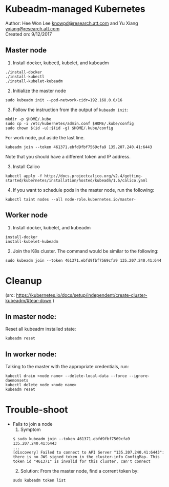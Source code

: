 # Kubeadm-managed Kubernetes
Author: Hee Won Lee <knowpd@research.att.com> and Yu Xiang <yxiang@research.att.com>  
Created on: 9/12/2017

## Master node
1. Install docker, kubectl, kubelet, and kubeadm
```
./install-docker
./install-kubectl  
./install-kubelet-kubeadm
```

2. Initialize the master node
```
sudo kubeadm init --pod-network-cidr=192.168.0.0/16
```

3. Follow the instruction from the output of `kubeadm init`: 
```
mkdir -p $HOME/.kube
sudo cp -i /etc/kubernetes/admin.conf $HOME/.kube/config
sudo chown $(id -u):$(id -g) $HOME/.kube/config
```
   For work node, put aside the last line.
   ```
   kubeadm join --token 461371.ebfd9fbf7569cfa9 135.207.240.41:6443
   ```
   Note that you should have a different token and IP address.

3. Install Calico
```
kubectl apply -f http://docs.projectcalico.org/v2.4/getting-started/kubernetes/installation/hosted/kubeadm/1.6/calico.yaml
```

4. If you want to schedule pods in the master node, run the following:
```
kubectl taint nodes --all node-role.kubernetes.io/master-
```


## Worker node
1. Install docker, kubelet, and kubeadm
```
install-docker
install-kubelet-kubeadm
```

2. Join the K8s cluster.
The command would be similar to the following:
```
sudo kubeadm join --token 461371.ebfd9fbf7569cfa9 135.207.240.41:644
```

Cleanup
=======
(src: https://kubernetes.io/docs/setup/independent/create-cluster-kubeadm/#tear-down )

## In master node:

Reset all kubeadm installed state:
```
kubeadm reset
```

## In worker node:
Talking to the master with the appropriate credentials, run:
```
kubectl drain <node name> --delete-local-data --force --ignore-daemonsets
kubectl delete node <node name>
kubeadm reset
```

Trouble-shoot
=============
* Fails to join a node
   1. Symptom
   ```
   $ sudo kubeadm join --token 461371.ebfd9fbf7569cfa9 135.207.240.41:6443
   ...
   [discovery] Failed to connect to API Server "135.207.240.41:6443": there is no JWS signed token in the cluster-info ConfigMap. This token id "461371" is invalid for this cluster, can't connect
   ```
   2. Solution: From the master node, find a corrent token by:
   ```
   sudo kubeadm token list
   ```

